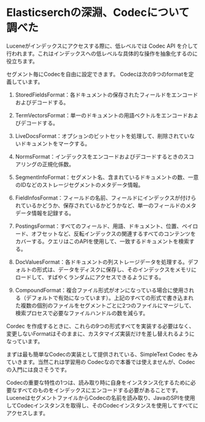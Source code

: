 # Elasticserchの深淵、Codecについて調べた

Luceneがインデックスにアクセスする際に、低レベルでは Codec API を介して行われます。これはインデックスへの低レベルな具体的な操作を抽象化するのに役立ちます。

セグメント毎にCodecを自由に設定できます。
Codecは次の9つのformatを定義しています。

1. StoredFieldsFormat：各ドキュメントの保存されたフィールドをエンコードおよびデコードする。

2. TermVectorsFormat：単一のドキュメントの用語ベクトルをエンコードおよびデコードする。

3. LiveDocsFormat：オプションのビットセットを処理して、削除されていないドキュメントをマークする。

4. NormsFormat：インデックスをエンコードおよびデコードするときのスコアリングの正規化係数。

5. SegmentInfoFormat：セグメント名、含まれているドキュメントの数、一意のIDなどのストレージセグメントのメタデータ情報。

6. FieldInfosFormat：フィールドの名前、フィールドにインデックスが付けられているかどうか、保存されているかどうかなど、単一のフィールドのメタデータ情報を記録する。

7. PostingsFormat：すべてのフィールド、用語、ドキュメント、位置、ペイロード、オフセットなど、反転インデックスの関連するすべてのコンテンツをカバーする。クエリはこのAPIを使用して、一致するドキュメントを検索する。

8. DocValuesFormat：各ドキュメントの列ストレージデータを処理する。デフォルトの形式は、データをディスクに保存し、そのインデックスをメモリにロードして、すばやくランダムにアクセスできるようにする。

9. CompoundFormat：複合ファイル形式がオンになっている場合に使用される（デフォルトで有効になっています）。上記のすべての形式で書き込まれた複数の個別のファイルをセグメントごとに2つのファイルにマージして、検索プロセスで必要なファイルハンドルの数を減らす。


Cordec を作成するときに、これらの9つの形式すべてを実装する必要はなく、変更しないFormatはそのままに、カスタマイズ実装だけを差し替えれるようになっています。

まずは最も簡単なCodecの実装として提供されている、SimpleText Codec をみていきます。当然これは学習用の Codecなので本番では使えませんが、Codecの入門には良さそうです。

Codecの重要な特性の1つは、読み取り時に自身をインスタンス化するために必要なすべてのものをインデックスにエンコードする必要があることです。LuceneはセグメントファイルからCodecの名前を読み取り、JavaのSPIを使用してCodecインスタンスを取得し、そのCodecインスタンスを使用してすべてにアクセスします。

